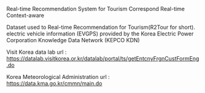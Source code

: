 Real-time Recommendation System for Tourism Correspond Real-time Context-aware

Dataset used to Real-time Recommendation for Tourism(R2Tour for short). 
electric vehicle information (EVGPS) provided by the Korea Electric Power Corporation Knowledge Data Network (KEPCO KDN)

Visit Korea data lab
url : https://datalab.visitkorea.or.kr/datalab/portal/ts/getEntcnyFrgnCustFormEng.do

Korea Meteorological Administration
url : https://data.kma.go.kr/cmmn/main.do
